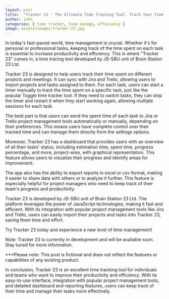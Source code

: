 ```yaml
---
layout: post
title:  "Tracker 23 - The Ultimate Time Tracking Tool. Track Your Time Efficiently"
author: john
categories: [ time tracker, time manage, effeciency ]
image: assets/images/tracker-23.jpg
---
```

In today's fast-paced world, time management is crucial. Whether it's for personal or professional tasks, keeping track of the time spent on each task is essential to increase productivity and efficiency. This is where "Tracker 23" comes in, a time tracing tool developed by JS-SBU unit of Brain Station 23 Ltd.

Tracker 23 is designed to help users track their time spent on different projects and meetings. It can sync with Jira and Trello, allowing users to import projects and tasks assigned to them. For each task, users can start a timer manually to track the time spent on a specific task, just like the popular Toggle time tracker tool. If they need to switch tasks, they can stop the timer and restart it when they start working again, allowing multiple sessions for each task.

The best part is that users can send the spent time of each task to Jira or Trello project management tools automatically or manually, depending on their preferences. This means users have complete control over their tracked time and can manage them directly from the settings options.

Moreover, Tracker 23 has a dashboard that provides users with an overview of all their tasks' status, including estimation time, spent time, progress percentage, and more, project-wise, with graphical representation. This feature allows users to visualize their progress and identify areas for improvement.

The app also has the ability to export reports in excel or csv format, making it easier to share data with others or to analyze it further. This feature is especially helpful for project managers who need to keep track of their team's progress and productivity.

Tracker 23 is developed by JS-SBU unit of Brain Station 23 Ltd. The platform leverages the power of JavaScript technologies, making it fast and efficient. With its integration with popular project management tools like Jira and Trello, users can easily import their projects and tasks into Tracker 23, saving them time and effort.

Try Tracker 23 today and experience a new level of time management!

Note: Tracker 23 is currently in development and will be available soon. Stay tuned for more information.

***Please note: This post is fictional and does not reflect the features or capabilities of any existing product.

In conclusion, Tracker 23 is an excellent time tracking tool for individuals and teams who want to improve their productivity and efficiency. With its easy-to-use interface, integration with popular project management tools, and detailed dashboard and reporting features, users can keep track of their time and manage their tasks more effectively.

[Try Tracker 23 today and experience a new level of time management!]: https://tracker23-bs23.vercel.app/
